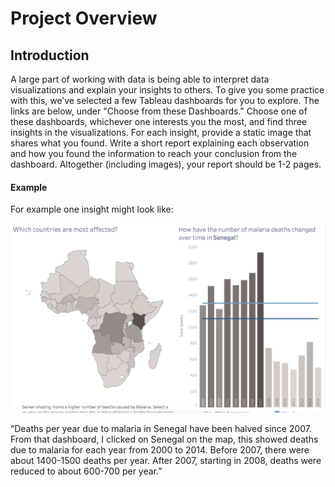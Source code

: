 # Project Overview

## Introduction

A large part of working with data is being able to interpret data visualizations and explain your insights to others. To give you some practice with this, we’ve selected a few Tableau dashboards for you to explore. The links are below, under "Choose from these Dashboards." Choose one of these dashboards, whichever one interests you the most, and find three insights in the visualizations. For each insight, provide a static image that shares what you found. Write a short report explaining each observation and how you found the information to reach your conclusion from the dashboard. Altogether (including images), your report should be 1-2 pages.

#### Example

For example one insight might look like:

![](insight-image.png)

“Deaths per year due to malaria in Senegal have been halved since 2007. From that dashboard, I clicked on Senegal on the map, this showed deaths due to malaria for each year from 2000 to 2014. Before 2007, there were about 1400-1500 deaths per year. After 2007, starting in 2008, deaths were reduced to about 600-700 per year.”
